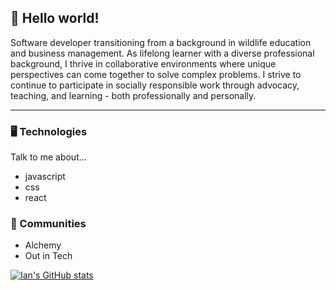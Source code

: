 ## 🦝 Hello world!
Software developer transitioning from a background in wildlife education and business management. As lifelong learner with a diverse professional background, I thrive in collaborative environments where unique perspectives can come together to solve complex problems. I strive to continue to participate in socially responsible work through advocacy, teaching, and learning - both professionally and personally.

---

### 🖥 Technologies
Talk to me about...
* javascript
* css
* react

###  💖 Communities
* Alchemy 
* Out in Tech

[![Ian's GitHub stats](https://github-readme-stats.vercel.app/api?username=ian-christiansen)](https://github.com/anuraghazra/github-readme-stats)
